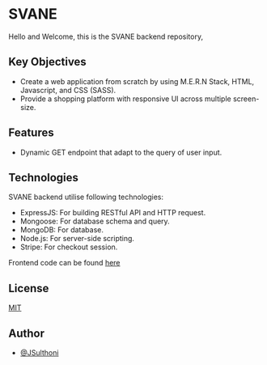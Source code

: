# SVANE

Hello and Welcome, this is the SVANE backend repository, 

## Key Objectives
* Create a web application from scratch by using M.E.R.N Stack, HTML, Javascript, and CSS (SASS).
* Provide a shopping platform with responsive UI across multiple screen-size.

## Features
* Dynamic GET endpoint that adapt to the query of user input.

## Technologies
SVANE backend utilise following technologies:

* ExpressJS: For building RESTful API and HTTP request.
* Mongoose: For database schema and query.
* MongoDB: For database.
* Node.js: For server-side scripting.
* Stripe: For checkout session.

Frontend code can be found [here](https://github.com/JSulthoni/SVANE-frontend)

## License
[MIT](https://choosealicense.com/licenses/mit/)


## Author
- [@JSulthoni](https://www.github.com/JSulthoni)
